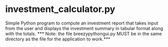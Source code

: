 # investment_calculator.py
Simple Python program to compute an investment report that takes input from the user and displays the investment summary in tabular format along with the totals. *** Note: the file breezypythongui.py MUST be in the same directory as the file for the application to work.***
